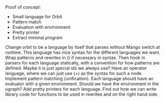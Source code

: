 Proof of concept:
- Small language for Orbit
- Pattern match
- Evaluation with environment
- Pretty printer
- Extract minimal program

Change orbit to be a language by itself that parses without Mango switch at runtime. This language has nice syntax for the different languages we want.
Wrap patterns and rewrites in () if necessary in syntax.
Then hook in parsers for each language statically, with a convention for how patterns are defined.
Maybe it is just special ids we always use?
Have an operator language, where we can just use (+) as the syntax for such a node.
Implement pattern matching (unification).
Each language should have an evaluator with a given environment. Should we have the environment in the ograph?
Add pretty printers for each language.
Find out how we can write library code for functions to be used in rewrites and on the right hand side.